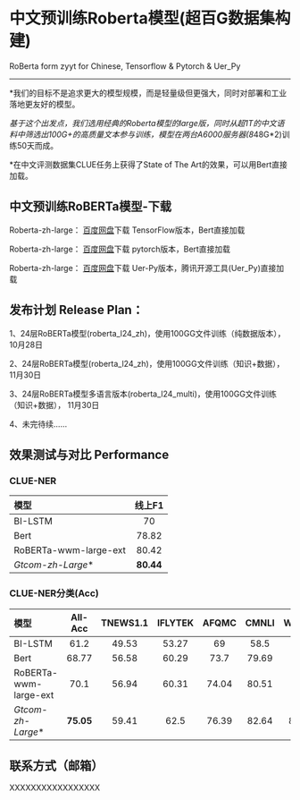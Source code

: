 
# 中文预训练Roberta模型(超百G数据集构建)

RoBerta form zyyt for Chinese, Tensorflow & Pytorch & Uer_Py
*****************************************************************************************************
*我们的目标不是追求更大的模型规模，而是轻量级但更强大，同时对部署和工业落地更友好的模型。

*基于这个出发点，我们选用经典的Roberta模型的large版，同时从超1T的中文语料中筛选出100G+的高质量文本参与训练，模型在两台A6000服务器(8*48G*2)训练50天而成。

*在中文评测数据集CLUE任务上获得了State of The Art的效果，可以用Bert直接加载。


中文预训练RoBERTa模型-下载
-------------------------------------------------
Roberta-zh-large： <a href="https://pan.baidu.com/s/155fo1jH-bACcdM27rACinQ">百度网盘</a>下载 TensorFlow版本，Bert直接加载

Roberta-zh-large： <a href="https://pan.baidu.com/s/1lVxTuBvorClo-7uoCAO7kQ">百度网盘</a>下载 pytorch版本，Bert直接加载

Roberta-zh-large： <a href="https://pan.baidu.com/s/1zaMV5lNF2Ar3l8L4bZcsLQ">百度网盘</a>下载 Uer-Py版本，腾讯开源工具(Uer_Py)直接加载


发布计划 Release Plan：
-------------------------------------------------
1、24层RoBERTa模型(roberta_l24_zh)，使用100GG文件训练（纯数据版本）， 10月28日

2、24层RoBERTa模型(roberta_l24_zh)，使用100GG文件训练（知识+数据）， 11月30日

3、24层RoBERTa模型多语言版本(roberta_l24_multi)，使用100GG文件训练（知识+数据）， 11月30日

4、未完待续……

效果测试与对比 Performance 
-------------------------------------------------
### CLUE-NER

| 模型 | 线上F1 |
| :------- | :---------: |
| BI-LSTM | 70 |
| Bert | 78.82 | 
| RoBERTa-wwm-large-ext | 80.42 | 
| *Gtcom-zh-Large** | **80.44** |


###  CLUE-NER分类(Acc)

| 模型 | All-Acc | TNEWS1.1 | IFLYTEK | AFQMC | CMNLI | WSC1.1 | CSL |
| :------- | :---------: | :---------: | :---------: | :---------: | :---------: | :---------: | :---------: |
| BI-LSTM | 61.2 | 49.53 | 53.27 | 69 | 58.5 | 61.1 | 75.8 |
| Bert | 68.77 | 56.58 | 60.29 | 73.7 | 79.69 | 62 | 70.36 |
| RoBERTa-wwm-large-ext | 70.1 | 56.94 | 60.31 | 74.04 | 80.51 | 67.8 | 81 |
| *Gtcom-zh-Large** |  **75.05** | 59.41 | 62.5 | 76.39 | 82.64 | 84.54 | 84.9 |

联系方式（邮箱）
-------------------------------------------------
XXXXXXXXXXXXXXXXX
